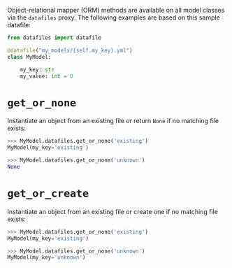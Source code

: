 Object-relational mapper (ORM) methods are available on all model classes via the `datafiles` proxy. The following examples are based on this sample datafile:

```python
from datafiles import datafile

@datafile("my_models/{self.my_key}.yml")
class MyModel:

    my_key: str
    my_value: int = 0
```

# `get_or_none`

Instantiate an object from an existing file or return `None` if no matching file exists:

```python
>>> MyModel.datafiles.get_or_none('existing')
MyModel(my_key='existing')
```

```python
>>> MyModel.datafiles.get_or_none('unknown')
None
```

# `get_or_create`

Instantiate an object from an existing file or create one if no matching file exists:

```python
>>> MyModel.datafiles.get_or_none('existing')
MyModel(my_key='existing')
```

```python
>>> MyModel.datafiles.get_or_none('unknown')
MyModel(my_key='unknown')
```
